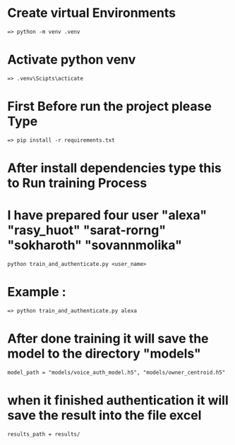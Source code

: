 
# Create virtual Environments
    => python -m venv .venv

# Activate python venv 
    => .venv\Scipts\acticate

# First Before run the project please Type 
    => pip install -r requirements.txt

# After install dependencies type this to Run training Process
# I have prepared four user "alexa" "rasy_huot" "sarat-rorng"  "sokharoth" "sovannmolika"
    python train_and_authenticate.py <user_name>
# Example :
    => python train_and_authenticate.py alexa

# After done training it will save the model to the directory "models"
    model_path = "models/voice_auth_model.h5", "models/owner_centroid.h5"

# when it finished authentication it will save the result into the file excel 
    results_path = results/